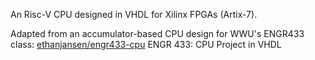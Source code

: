 An Risc-V CPU designed in VHDL for Xilinx FPGAs (Artix-7).

Adapted from an accumulator-based CPU design for WWU's ENGR433 class: [ethanjansen/engr433-cpu](https://github.com/ethanjansen/engr433-cpu)
ENGR 433: CPU Project in VHDL
